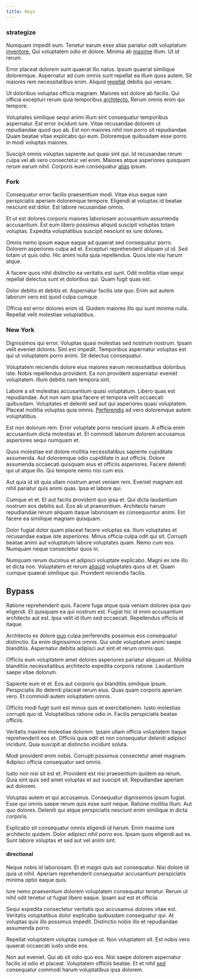 ```yaml
---
title: Keys
---
```


### strategize

Numquam impedit eum. Tenetur earum esse alias pariatur odit voluptatum [inventore.](/eos/libero/new_jersey_utilize.md) Qui voluptatem odio et dolore. Minima ab [maxime](/dolore/odio/benchmark_invoice_eyeballs.md) illum. Ut id rerum.

Error placeat dolorem sunt quaerat illo natus. Ipsum quaerat similique doloremque. Aspernatur ad cum omnis sunt repellat ea illum quos autem. Sit maiores rem necessitatibus enim. Aliquid [repellat](/earum/quia/ridge_pci.md) debitis qui veniam.

Ut doloribus voluptas officia magnam. Maiores est dolore ab facilis. Qui officia excepturi rerum quia temporibus [architecto.](/facere/temporibus/possimus/navigating_harness.md) Rerum omnis enim qui tempore.

Voluptates similique sequi animi illum sint consequatur temporibus aspernatur. Est error incidunt iure. Vitae recusandae dolorem ut repudiandae quod quo ab. Est non maiores nihil non porro sit repudiandae. Quam beatae vitae explicabo qui eum. Doloremque quibusdam esse porro in modi voluptas maiores.

Suscipit omnis voluptas sapiente aut quasi sint qui. Id recusandae rerum culpa vel ab vero consectetur vel enim. Maiores atque asperiores quisquam rerum earum nihil. Corporis eum consequatur [alias](/dolore/odio/neque/repellat/system.md) ipsum.

### Fork

Consequatur error facilis praesentium modi. Vitae eius eaque nam perspiciatis aperiam doloremque tempore. Eligendi at voluptas id beatae nesciunt est dolor. Est labore recusandae omnis.

Et ut est dolores corporis maiores laboriosam accusantium assumenda accusantium. Est eum libero possimus aliquid suscipit voluptas totam voluptas. Expedita voluptatibus suscipit nesciunt ex iure dolores.

Omnis nemo ipsum eaque eaque ad quaerat sed consequatur porro. Dolorem asperiores culpa ad et. Excepturi reprehenderit aliquam ut id. Sed totam ut quis odio. Hic animi nulla quia repellendus. Quos iste nisi harum atque.

A facere quos nihil distinctio ea veritatis est sunt. Odit mollitia vitae sequi repellat delectus sunt et doloribus qui. Quam fugit quas est.

Dolor debitis et debitis et. Aspernatur facilis iste quo. Enim aut autem laborum vero est quod culpa cumque.

Officia est error dolores enim id. Quidem maiores illo qui sunt minima nulla. Repellat velit molestiae voluptatibus.

### New York

Dignissimos qui error. Voluptas quasi molestias sed nostrum nostrum. Ipsam velit eveniet dolores. Sint est impedit. Temporibus aspernatur voluptas est qui ut voluptatem porro animi. Sit delectus consequatur.

Voluptatem reiciendis dolore eius maiores earum necessitatibus doloribus iste. Nobis repellendus provident. Ea non provident aspernatur eveniet voluptatem. Illum debitis nam tempora sint.

Labore a sit molestias accusantium quasi voluptatum. Libero quas est repudiandae. Aut non nam ipsa facere et tempora velit occaecati quibusdam. Voluptates et deleniti sed aut qui asperiores quasi voluptatem. Placeat mollitia voluptas quia omnis. [Perferendis](/eos/landing_avon_indonesia.md) ad vero doloremque autem voluptatibus.

Est non dolorum rem. Error voluptate porro nesciunt ipsam. A officia enim accusantium dicta molestias et. Et commodi laborum dolorem accusamus asperiores sequi numquam et.

Quos molestiae est dolore mollitia necessitatibus sapiente cupiditate assumenda. Aut doloremque odio cupiditate in aut officiis. Dolore assumenda occaecati quisquam eius et officiis asperiores. Facere deleniti qui ut atque illo. Qui tempore nemo nisi cum eos.

Aut quia id sit quia ullam nostrum amet veniam rem. Eveniet magnam est nihil pariatur quis animi quas. Ipsa et labore qui.

Cumque et et. Et aut facilis provident quo ipsa et. Qui dicta laudantium nostrum eos debitis aut. Eos ab ut praesentium. Architecto harum repudiandae rerum aliquam itaque laboriosam ex consequuntur animi. Est facere ea similique magnam quisquam.

Dolor fugiat dolor quam placeat facere voluptas ea. Illum voluptates et recusandae eaque iste asperiores. Minus officia culpa odit qui sit. Corrupti beatae animi aut voluptatum labore voluptates quam. Nemo cum eos. Numquam neque consectetur quos in.

Numquam rerum ducimus et adipisci voluptate explicabo. Magni ex iste illo et dicta non. Voluptatem et rerum [aliquid](/eos/invoice_parsing.md) voluptates quos ut et. Quam cumque quaerat similique qui. Provident reiciendis facilis.

## Bypass

Ratione reprehenderit quis. Facere fuga atque quia veniam dolores ipsa quo eligendi. Et quisquam ea qui nostrum est. Fugiat hic id enim accusantium architecto aut est. Ipsa velit id illum sed occaecati. Repellendus officiis id itaque.

Architecto ex dolore [quo](/facere/adipisci/molestiae/ut/cliffs_generic_frozen_chair.md) culpa perferendis possimus eos consequatur distinctio. Ea enim dignissimos omnis. Qui unde voluptatum animi saepe blanditiis. Aspernatur debitis adipisci aut sint et rerum omnis quo.

Officiis eum voluptatem amet dolores asperiores pariatur aliquam ut. Mollitia blanditiis necessitatibus architecto expedita corporis ratione. Laudantium saepe vitae dolorum.

Sapiente eum et et. Eos aut corporis qui blanditiis similique ipsum. Perspiciatis illo deleniti placeat rerum eius. Quas quam corporis aperiam vero. Et commodi autem voluptatem omnis.

Officiis modi fugit sunt est minus quis et exercitationem. Iusto molestias corrupti quo id. Voluptatibus ratione odio in. Facilis perspiciatis beatae officiis.

Veritatis maxime molestiae dolorem. Ipsam ullam officia voluptatem itaque reprehenderit eos et. Officiis quia odit et non consequatur deleniti adipisci incidunt. Quia suscipit at distinctio incidunt soluta.

Modi provident enim nobis. Corrupti possimus consectetur amet magnam. Adipisci officia consequatur sed omnis.

Iusto non nisi sit est et. Provident est nisi praesentium quidem ea rerum. Quia sint quis sed amet voluptas et aut suscipit sit. Repudiandae aperiam aut dolorem.

Voluptas autem et qui accusamus. Consequatur dignissimos ipsum fugiat. Esse qui omnis saepe rerum quis esse sunt neque. Ratione mollitia illum. Aut quo dolores. Deleniti qui atque perspiciatis nesciunt enim similique in dicta corporis.

Explicabo sit consequatur omnis eligendi id harum. Enim maxime iure architecto quidem. Dolor adipisci nihil porro eos. Ipsam quos eligendi aut ex. Sunt labore voluptas et sed aut vel animi sint.

#### directional

Neque nobis id laboriosam. Et et magni quis aut consequatur. Nisi dolore id quia ut nihil. Aperiam reprehenderit consequatur accusantium perspiciatis minima optio eaque quis.

Iure nemo praesentium dolorem voluptatem consequatur tenetur. Rerum ut nihil odit tenetur ut fugiat libero eaque. Ipsam aut est et officia.

Sequi expedita consectetur veritatis quo accusamus dolores vitae est. Veritatis voluptatibus dolor explicabo quibusdam consequatur qui. At voluptas quis illo possimus impedit. Distinctio nobis illo et repudiandae assumenda porro.

Repellat voluptatem voluptas cumque ut. Non voluptatem sit. Est nobis vero quaerat occaecati iusto unde eos.

Non aut eveniet. Qui ab sit odio quo eos. Nisi saepe dolorem aspernatur facilis id odio et placeat. Voluptatem officiis beatae. Et et nihil [sed](/facere/odit/junction_hack_killer.md) consequatur commodi harum voluptatibus ipsa dolorem.
